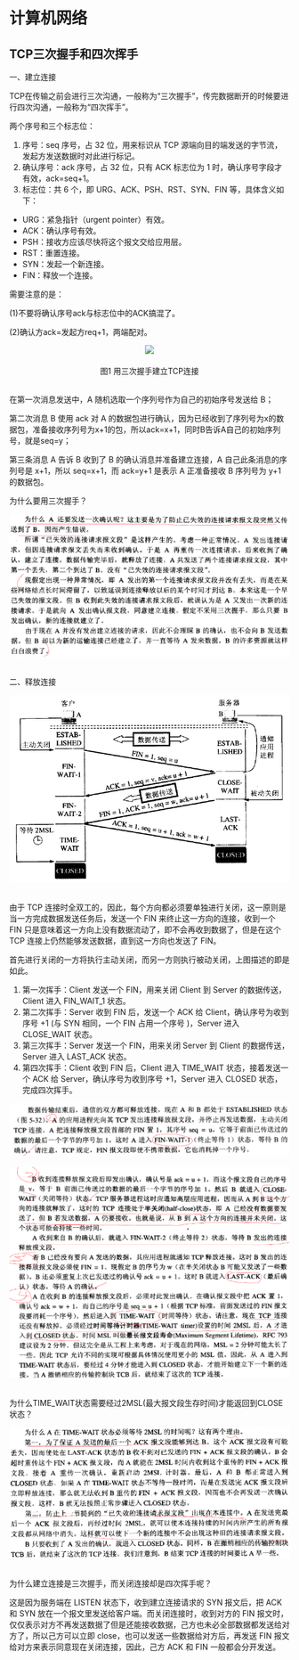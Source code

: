 # 计算机网络
## TCP三次握手和四次挥手

一、建立连接

TCP在传输之前会进行三次沟通，一般称为“三次握手”，传完数据断开的时候要进行四次沟通，一般称为“四次挥手”。

两个序号和三个标志位：

1. 序号：seq 序号，占 32 位，用来标识从 TCP 源端向目的端发送的字节流，发起方发送数据时对此进行标记。
2. 确认序号：ack 序号，占 32 位，只有 ACK 标志位为 1 时，确认序号字段才有效，ack=seq+1。
3. 标志位：共 6 个，即 URG、ACK、PSH、RST、SYN、FIN 等，具体含义如下：
* URG：紧急指针（urgent pointer）有效。
* ACK：确认序号有效。
* PSH：接收方应该尽快将这个报文交给应用层。
* RST：重置连接。
* SYN：发起一个新连接。
* FIN：释放一个连接。

需要注意的是：

(1)不要将确认序号ack与标志位中的ACK搞混了。

(2)确认方ack=发起方req+1，两端配对。

<div align="center"> <img src="../pictures//network1.jpg"/> </div><br>
<div align="center"> 图1 用三次握手建立TCP连接 </div> <br>

在第一次消息发送中，A 随机选取一个序列号作为自己的初始序号发送给 B；

第二次消息 B 使用 ack 对 A 的数据包进行确认，因为已经收到了序列号为x的数据包，准备接收序列号为x+1的包，所以ack=x+1，同时B告诉A自己的初始序列号，就是seq=y；

第三条消息 A 告诉 B 收到了 B 的确认消息并准备建立连接，A 自己此条消息的序列号是 x+1，所以 seq=x+1，而 ack=y+1 是表示 A 正准备接收 B 序列号为 y+1 的数据包。

为什么要用三次握手？

<div align="center"> <img src="../pictures//network2.png"/> </div><br>

二、释放连接

<div align="center"> <img src="../pictures//network3.png"/> </div><br>

由于 TCP 连接时全双工的，因此，每个方向都必须要单独进行关闭，这一原则是当一方完成数据发送任务后，发送一个 FIN 来终止这一方向的连接，收到一个 FIN 只是意味着这一方向上没有数据流动了，即不会再收到数据了，但是在这个 TCP 连接上仍然能够发送数据，直到这一方向也发送了 FIN。

首先进行关闭的一方将执行主动关闭，而另一方则执行被动关闭，上图描述的即是如此。

1. 第一次挥手：Client 发送一个 FIN，用来关闭 Client 到 Server 的数据传送，Client 进入 FIN_WAIT_1 状态。
2. 第二次挥手：Server 收到 FIN 后，发送一个 ACK 给 Client，确认序号为收到序号 +1 (与 SYN 相同，一个 FIN 占用一个序号 )，Server 进入 CLOSE_WAIT 状态。
3. 第三次挥手：Server 发送一个 FIN，用来关闭 Server 到 Client 的数据传送，Server 进入 LAST_ACK 状态。
4. 第四次挥手：Client 收到 FIN 后，Client 进入 TIME_WAIT 状态，接着发送一个 ACK 给 Server，确认序号为收到序号 +1，Server 进入 CLOSED 状态，完成四次挥手。

<div align="center"> <img src="../pictures//network4.png"/> </div><br>

<div align="center"> <img src="../pictures//network5.png"/> </div><br>

为什么TIME_WAIT状态需要经过2MSL(最大报文段生存时间)才能返回到CLOSE状态？

<div align="center"> <img src="../pictures//network6.png"/> </div><br>

为什么建立连接是三次握手，而关闭连接却是四次挥手呢？

这是因为服务端在 LISTEN 状态下，收到建立连接请求的 SYN 报文后，把 ACK 和 SYN 放在一个报文里发送给客户端。而关闭连接时，收到对方的 FIN 报文时，仅仅表示对方不再发送数据了但是还能接收数据，己方也未必全部数据都发送给对方了，所以己方可以立即 close，也可以发送一些数据给对方后，再发送 FIN 报文给对方来表示同意现在关闭连接，因此，己方 ACK 和 FIN 一般都会分开发送。